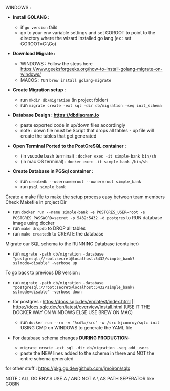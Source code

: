 
WINDOWS : 

- **Install GOLANG :**

  -    if `go version` fails
  -   go to your env variable settings and set GOROOT to point to the directory where the wizard installed go lang (ex : set GOROOT=C:\Go)


- **Download Migrate :** 
  -    WINDOWS : Follow the steps here https://www.geeksforgeeks.org/how-to-install-golang-migrate-on-windows/
  -    MACOS   : run `brew install golang-migrate`


- **Create Migration setup :** 
  - run `mkdir db/migration` (in project folder)
  - run `migrate create -ext sql -dir db/migration -seq init_schema`


- **Database Design : https://dbdiagram.io**
    - paste exported code in up/down files accordingly 
    - note : down file must be Script that drops all tables - up file will create the tables that get generated


- **Open Terminal Ported to the PostGreSQL container :** 
  - (in vscode bash terminal) : `docker exec -it simple-bank bin/sh`
  - (in mac OS      terminal) : `docker exec -it simple-bank /bin/sh`


- **Create Database in PGSql container :** 
   - run `createdb --username=root --owner=root simple_bank`
   - run `psql simple_bank`

Create a make file to make the setup process easy between team members
    Check Makefile in project Dir
- run `docker run --name simple-bank -e POSTGRES_USER=root -e POSTGRES_PASSWORD=secret -p 5432:5432 -d postgres` to RUN database image using docker
- run `make dropdb` to DROP all tables
- run `make createdb` to CREATE the database 

Migrate our SQL schema to the RUNNING Database (container)
- run `migrate -path db/migration -database "postgresql://root:secret@localhost:5432/simple_bank?sslmode=disable" -verbose up`

To go back to previous DB version : 
- run `migrate -path db/migration -database "postgresql://root:secret@localhost:5432/simple_bank?sslmode=disable" -verbose down`

- for postgres : https://docs.sqlc.dev/en/latest/index.html || https://docs.sqlc.dev/en/latest/overview/install.html (USE IT THE DOCKER WAY ON WINDOWS  ELSE USE BREW ON MAC)
  - run `docker run --rm -v "%cd%:/src" -w /src kjconroy/sqlc init` USING CMD on WINDOWS to generate the YAML file


- For database schema changes **DURING PRODUCTION:** 
  - `migrate create -ext sql -dir db/migration -seq add_users`
  - paste the NEW lines added to the schema in there and NOT the entire schema generated


for other stuff : https://pkg.go.dev/github.com/jmoiron/sqlx

NOTE : ALL GO ENV'S USE A / AND NOT A \ AS PATH SEPERATOR
like GOBIN